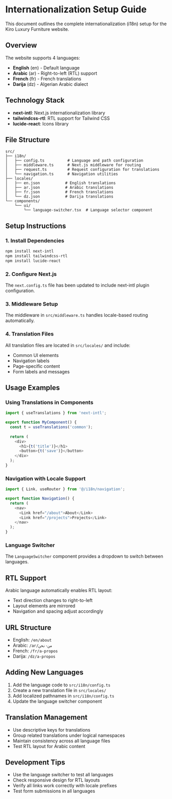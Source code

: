 # Internationalization Setup Guide

This document outlines the complete internationalization (i18n) setup for the Kiro Luxury Furniture website.

## Overview

The website supports 4 languages:
- **English** (en) - Default language
- **Arabic** (ar) - Right-to-left (RTL) support
- **French** (fr) - French translations
- **Darija** (dz) - Algerian Arabic dialect

## Technology Stack

- **next-intl**: Next.js internationalization library
- **tailwindcss-rtl**: RTL support for Tailwind CSS
- **lucide-react**: Icons library

## File Structure

```
src/
├── i18n/
│   ├── config.ts          # Language and path configuration
│   ├── middleware.ts      # Next.js middleware for routing
│   ├── request.ts         # Request configuration for translations
│   └── navigation.ts      # Navigation utilities
├── locales/
│   ├── en.json           # English translations
│   ├── ar.json           # Arabic translations
│   ├── fr.json           # French translations
│   └── dz.json           # Darija translations
└── components/
    └── ui/
        └── language-switcher.tsx  # Language selector component
```

## Setup Instructions

### 1. Install Dependencies

```bash
npm install next-intl
npm install tailwindcss-rtl
npm install lucide-react
```

### 2. Configure Next.js

The `next.config.ts` file has been updated to include next-intl plugin configuration.

### 3. Middleware Setup

The middleware in `src/middleware.ts` handles locale-based routing automatically.

### 4. Translation Files

All translation files are located in `src/locales/` and include:
- Common UI elements
- Navigation labels
- Page-specific content
- Form labels and messages

## Usage Examples

### Using Translations in Components

```typescript
import { useTranslations } from 'next-intl';

export function MyComponent() {
  const t = useTranslations('common');
  
  return (
    <div>
      <h1>{t('title')}</h1>
      <button>{t('save')}</button>
    </div>
  );
}
```

### Navigation with Locale Support

```typescript
import { Link, useRouter } from '@/i18n/navigation';

export function Navigation() {
  return (
    <nav>
      <Link href="/about">About</Link>
      <Link href="/projects">Projects</Link>
    </nav>
  );
}
```

### Language Switcher

The `LanguageSwitcher` component provides a dropdown to switch between languages.

## RTL Support

Arabic language automatically enables RTL layout:
- Text direction changes to right-to-left
- Layout elements are mirrored
- Navigation and spacing adjust accordingly

## URL Structure

- English: `/en/about`
- Arabic: `/ar/من-نحن`
- French: `/fr/a-propos`
- Darija: `/dz/a-propos`

## Adding New Languages

1. Add the language code to `src/i18n/config.ts`
2. Create a new translation file in `src/locales/`
3. Add localized pathnames in `src/i18n/config.ts`
4. Update the language switcher component

## Translation Management

- Use descriptive keys for translations
- Group related translations under logical namespaces
- Maintain consistency across all language files
- Test RTL layout for Arabic content

## Development Tips

- Use the language switcher to test all languages
- Check responsive design for RTL layouts
- Verify all links work correctly with locale prefixes
- Test form submissions in all languages
